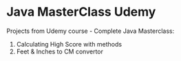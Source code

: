 # Java MasterClass Udemy 
Projects from Udemy course - Complete Java Masterclass:
1. Calculating High Score with methods
2. Feet & Inches to CM convertor
